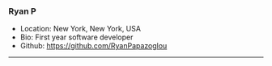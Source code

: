 ### Ryan P  
- Location: New York, New York, USA
- Bio: First year software developer
- Github: https://github.com/RyanPapazoglou
***
